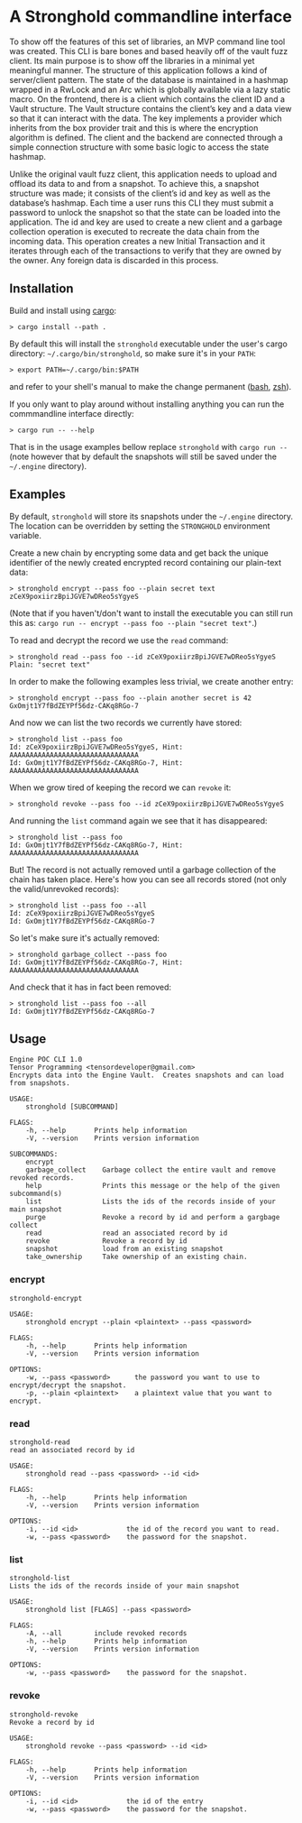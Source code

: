 # A Stronghold commandline interface

To show off the features of this set of libraries, an MVP command line tool was
created. This CLI is bare bones and based heavily off of the vault fuzz client.
Its main purpose is to show off the libraries in a minimal yet meaningful
manner. The structure of this application follows a kind of server/client
pattern.  The state of the database is maintained in a hashmap wrapped in a
RwLock and an Arc which is globally available via a lazy static macro. On the
frontend, there is a client which contains the client ID and a Vault structure.
The Vault structure contains the client’s key and a data view so that it can
interact with the data. The key implements a provider which inherits from the
box provider trait and this is where the encryption algorithm is defined. The
client and the backend are connected through a simple connection structure with
some basic logic to access the state hashmap.

Unlike the original vault fuzz client, this application needs to upload and
offload its data to and from a snapshot. To achieve this, a snapshot structure
was made; it consists of the client’s id and key as well as the database’s
hashmap. Each time a user runs this CLI they must submit a password to unlock
the snapshot so that the state can be loaded into the application. The id and
key are used to create a new client and a garbage collection operation is
executed to recreate the data chain from the incoming data. This operation
creates a new Initial Transaction and it iterates through each of the
transactions to verify that they are owned by the owner.  Any foreign data is
discarded in this process.

## Installation
Build and install using [cargo](https://doc.rust-lang.org/cargo/):
```shell
> cargo install --path .
```
By default this will install the `stronghold` executable under the user's cargo
directory: `~/.cargo/bin/stronghold`, so make sure it's in your `PATH`:
```shell
> export PATH=~/.cargo/bin:$PATH
```
and refer to your shell's manual to make the change permanent
([bash](https://www.gnu.org/software/bash/manual/html_node/Bash-Startup-Files.html#Bash-Startup-Files),
[zsh](http://zsh.sourceforge.net/Doc/Release/Files.html#Startup_002fShutdown-Files)).

If you only want to play around without installing anything you can run the
commmandline interface directly:
```shell
> cargo run -- --help
```
That is in the usage examples bellow replace `stronghold` with `cargo run --`
(note however that by default the snapshots will still be saved under the
`~/.engine` directory).

## Examples
By default, `stronghold` will store its snapshots under the `~/.engine`
directory. The location can be overridden by setting the `STRONGHOLD`
environment variable.

Create a new chain by encrypting some data and get back the unique identifier
of the newly created encrypted record containing our plain-text data:
```shell
> stronghold encrypt --pass foo --plain secret text
zCeX9poxiirzBpiJGVE7wDReo5sYgyeS
```
(Note that if you haven't/don't want to install the executable you can still
run this as: `cargo run -- encrypt --pass foo --plain "secret text"`.)

To read and decrypt the record we use the `read` command:
```shell
> stronghold read --pass foo --id zCeX9poxiirzBpiJGVE7wDReo5sYgyeS
Plain: "secret text"
```

In order to make the following examples less trivial, we create another entry:
```shell
> stronghold encrypt --pass foo --plain another secret is 42
GxOmjt1Y7fBdZEYPf56dz-CAKq8RGo-7
```
And now we can list the two records we currently have stored:
```shell
> stronghold list --pass foo
Id: zCeX9poxiirzBpiJGVE7wDReo5sYgyeS, Hint: AAAAAAAAAAAAAAAAAAAAAAAAAAAAAAAA
Id: GxOmjt1Y7fBdZEYPf56dz-CAKq8RGo-7, Hint: AAAAAAAAAAAAAAAAAAAAAAAAAAAAAAAA
```

When we grow tired of keeping the record we can `revoke` it:
```shell
> stronghold revoke --pass foo --id zCeX9poxiirzBpiJGVE7wDReo5sYgyeS
```
And running the `list` command again we see that it has disappeared:
```shell
> stronghold list --pass foo
Id: GxOmjt1Y7fBdZEYPf56dz-CAKq8RGo-7, Hint: AAAAAAAAAAAAAAAAAAAAAAAAAAAAAAAA
```
But! The record is not actually removed until a garbage collection of the
chain has taken place.
Here's how you can see all records stored (not only the valid/unrevoked
records):
```shell
> stronghold list --pass foo --all
Id: zCeX9poxiirzBpiJGVE7wDReo5sYgyeS
Id: GxOmjt1Y7fBdZEYPf56dz-CAKq8RGo-7
```
So let's make sure it's actually removed:
```shell
> stronghold garbage_collect --pass foo
Id: GxOmjt1Y7fBdZEYPf56dz-CAKq8RGo-7, Hint: AAAAAAAAAAAAAAAAAAAAAAAAAAAAAAAA
```
And check that it has in fact been removed:
```shell
> stronghold list --pass foo --all
Id: GxOmjt1Y7fBdZEYPf56dz-CAKq8RGo-7
```
## Usage
```
Engine POC CLI 1.0
Tensor Programming <tensordeveloper@gmail.com>
Encrypts data into the Engine Vault.  Creates snapshots and can load from snapshots.

USAGE:
    stronghold [SUBCOMMAND]

FLAGS:
    -h, --help       Prints help information
    -V, --version    Prints version information

SUBCOMMANDS:
    encrypt            
    garbage_collect    Garbage collect the entire vault and remove revoked records.
    help               Prints this message or the help of the given subcommand(s)
    list               Lists the ids of the records inside of your main snapshot
    purge              Revoke a record by id and perform a gargbage collect
    read               read an associated record by id
    revoke             Revoke a record by id
    snapshot           load from an existing snapshot
    take_ownership     Take ownership of an existing chain.
```

### encrypt
```
stronghold-encrypt 

USAGE:
    stronghold encrypt --plain <plaintext> --pass <password>

FLAGS:
    -h, --help       Prints help information
    -V, --version    Prints version information

OPTIONS:
    -w, --pass <password>      the password you want to use to encrypt/decrypt the snapshot.
    -p, --plain <plaintext>    a plaintext value that you want to encrypt.
```

### read
```
stronghold-read 
read an associated record by id

USAGE:
    stronghold read --pass <password> --id <id>

FLAGS:
    -h, --help       Prints help information
    -V, --version    Prints version information

OPTIONS:
    -i, --id <id>            the id of the record you want to read.
    -w, --pass <password>    the password for the snapshot.
```

### list
```
stronghold-list 
Lists the ids of the records inside of your main snapshot

USAGE:
    stronghold list [FLAGS] --pass <password>

FLAGS:
    -A, --all        include revoked records
    -h, --help       Prints help information
    -V, --version    Prints version information

OPTIONS:
    -w, --pass <password>    the password for the snapshot.
```

### revoke
```
stronghold-revoke 
Revoke a record by id

USAGE:
    stronghold revoke --pass <password> --id <id>

FLAGS:
    -h, --help       Prints help information
    -V, --version    Prints version information

OPTIONS:
    -i, --id <id>            the id of the entry
    -w, --pass <password>    the password for the snapshot.
```
